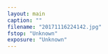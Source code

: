 ```yaml
---
layout: main
caption: ""
filename: "20171116224142.jpg"
fstop: "Unknown"
exposure: "Unknown"
---
```

